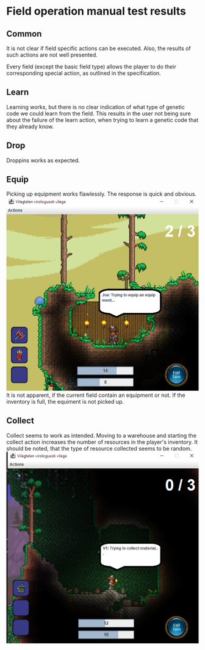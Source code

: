 # Field operation manual test results

## Common
It is not clear if field specific actions can be executed.
Also, the results of such actions are not well presented.

Every field (except the basic field type) allows the player to do their corresponding special action, as outlined in the specification.

## Learn
Learning works, but there is no clear indication of what type of genetic code we could learn from the field.
This results in the user not being sure about the failure of the learn action, when trying to learn a genetic code that they already know.

## Drop
Droppins works as expected.

## Equip
Picking up equipment works flawlessly. The response is quick and obvious.
![](equipment.png)
It is not apparent, if the current field contain an equipment or not.
If the inventory is full, the equiment is not picked up.


## Collect 
Collect seems to work as intended.
Moving to a warehouse and starting the collect action increases the number of resources in the player's inventory.
It should be noted, that the type of resource collected seems to be random.
 ![](collect1.png)